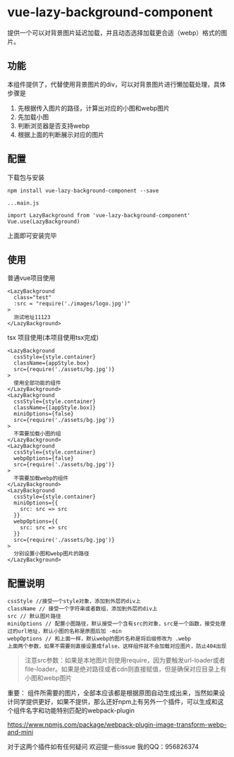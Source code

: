 # vue-lazy-background-component
提供一个可以对背景图片延迟加载，并且动态选择加载更合适（webp）格式的图片。

## 功能
本组件提供了，代替使用背景图片的div，可以对背景图片进行懒加载处理，具体步骤是
1. 先根据传入图片的路径，计算出对应的小图和webp图片
2. 先加载小图
3. 判断浏览器是否支持webp
4. 根据上面的判断展示对应的图片

## 配置
下载包与安装
```
npm install vue-lazy-background-component --save

...main.js

import LazyBackground from 'vue-lazy-background-component'
Vue.use(LazyBackground)

```
上面即可安装完毕

## 使用
普通vue项目使用
```
<LazyBackground
  class="test"
  :src = "require('./images/logo.jpg')"
>
  测试地址11123
</LazyBackground>
```

tsx 项目使用(本项目使用tsx完成)
```
<LazyBackground
  cssStyle={style.container}
  className={appStyle.box}
  src={require('./assets/bg.jpg')}
>
  使用全部功能的组件
</LazyBackground>
<LazyBackground
  cssStyle={style.container}
  className={[appStyle.box]}
  miniOptions={false}
  src={require('./assets/bg.jpg')}
>
  不需要加载小图的组
</LazyBackground>
<LazyBackground
  cssStyle={style.container}
  webpOptions={false}
  src={require('./assets/bg.jpg')}
>
  不需要加载webp的组件
</LazyBackground>
<LazyBackground
  cssStyle={style.container}
  miniOptions={{
    src: src => src
  }}
  webpOptions={{
    src: src => src
  }}
  src={require('./assets/bg.jpg')}
>
  分别设置小图和webp图片的路径
</LazyBackground>
```

## 配置说明
```
cssStyle //接受一个style对象，添加到外层的div上
className // 接受一个字符串或者数组，添加到外层的div上
src // 默认图片路径
miniOptions // 配置小图路径，默认接受一个含有src的对象，src是一个函数，接受处理过的url地址，默认小图的名称是原图后加 -min
webpOptions // 和上面一样，默认webp的图片名称是将后缀修改为 .webp
上面两个参数，如果不需要则直接设置成false，这样组件就不会加载对应图片，防止404出现

```

> 注意src参数：如果是本地图片则使用require，因为要触发url-loader或者file-loader。如果是绝对路径或者cdn则直接赋值，但是确保对应目录上有小图和webp图片

重要：
组件所需要的图片，全部本应该都是根据原图自动生成出来，当然如果设计同学提供更好，如果不提供，那么还好npm上有另外一个插件，可以生成和这个组件名字和功能特别匹配的webpack-plugin

https://www.npmjs.com/package/webpack-plugin-image-transform-webp-and-mini

对于这两个插件如有任何疑问
欢迎提一些issue
我的QQ：956826374